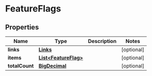 
# FeatureFlags

## Properties
Name | Type | Description | Notes
------------ | ------------- | ------------- | -------------
**links** | [**Links**](Links.md) |  |  [optional]
**items** | [**List&lt;FeatureFlag&gt;**](FeatureFlag.md) |  |  [optional]
**totalCount** | [**BigDecimal**](BigDecimal.md) |  |  [optional]



